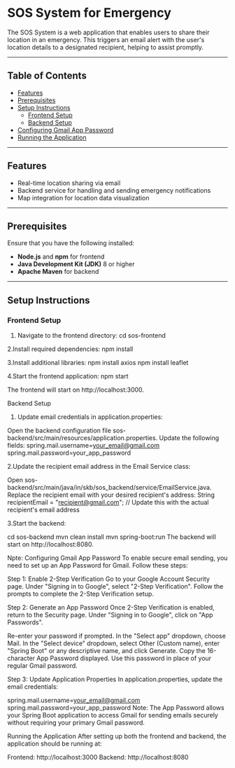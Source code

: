 # SOS System for Emergency

The SOS System is a web application that enables users to share their location in an emergency. This triggers an email alert with the user's location details to a designated recipient, helping to assist promptly.

--------------------

## Table of Contents

- [Features](#features)
- [Prerequisites](#prerequisites)
- [Setup Instructions](#setup-instructions)
  - [Frontend Setup](#frontend-setup)
  - [Backend Setup](#backend-setup)
- [Configuring Gmail App Password](#configuring-gmail-app-password)
- [Running the Application](#running-the-application)

----------------------

## Features

- Real-time location sharing via email
- Backend service for handling and sending emergency notifications
- Map integration for location data visualization

---------------------

## Prerequisites

Ensure that you have the following installed:

- **Node.js** and **npm** for frontend
- **Java Development Kit (JDK)** 8 or higher
- **Apache Maven** for backend

---------------------

## Setup Instructions

### Frontend Setup

1. Navigate to the frontend directory:
   cd sos-frontend
   
2.Install required dependencies:
  npm install

3.Install additional libraries:
npm install axios
npm install leaflet

4.Start the frontend application:
npm start

The frontend will start on http://localhost:3000.

Backend Setup
1. Update email credentials in application.properties:

Open the backend configuration file sos-backend/src/main/resources/application.properties.
Update the following fields:
spring.mail.username=your_email@gmail.com
spring.mail.password=your_app_password

2.Update the recipient email address in the Email Service class:

Open sos-backend/src/main/java/in/skb/sos_backend/service/EmailService.java.
Replace the recipient email with your desired recipient's address:
String recipientEmail = "recipient@gmail.com"; // Update this with the actual recipient's email address

3.Start the backend:

cd sos-backend
mvn clean install
mvn spring-boot:run
The backend will start on http://localhost:8080.

Npte: Configuring Gmail App Password
To enable secure email sending, you need to set up an App Password for Gmail. Follow these steps:

Step 1: Enable 2-Step Verification
Go to your Google Account Security page.
Under "Signing in to Google", select "2-Step Verification".
Follow the prompts to complete the 2-Step Verification setup.

Step 2: Generate an App Password
Once 2-Step Verification is enabled, return to the Security page.
Under "Signing in to Google", click on "App Passwords".

Re-enter your password if prompted.
In the "Select app" dropdown, choose Mail.
In the "Select device" dropdown, select Other (Custom name), enter "Spring Boot" or any descriptive name, and click Generate.
Copy the 16-character App Password displayed. Use this password in place of your regular Gmail password.

Step 3: Update Application Properties
In application.properties, update the email credentials:


spring.mail.username=your_email@gmail.com
spring.mail.password=your_app_password
Note: The App Password allows your Spring Boot application to access Gmail for sending emails securely without requiring your primary Gmail password.

Running the Application
After setting up both the frontend and backend, the application should be running at:

Frontend: http://localhost:3000
Backend: http://localhost:8080

